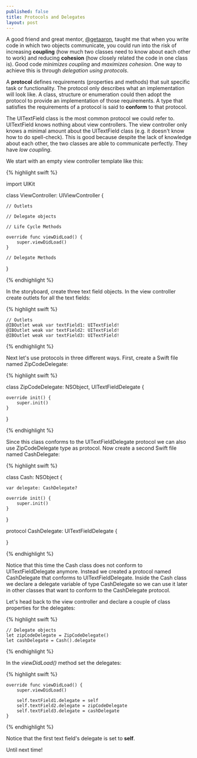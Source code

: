 ```yaml
---
published: false
title: Protocols and Delegates
layout: post
---
```

A good friend and great mentor, [@getaaron](https://twitter.com/getaaron), taught me that when you write code in which two objects communicate, you could run into the risk of increasing __coupling__ (how much two classes need to know about each other to work) and reducing __cohesion__ (how closely related the code in one class is). Good code _minimizes coupling_ and _maximizes cohesion_. One way to achieve this is through _delegation using protocols_.

A __protocol__ defines requirements (properties and methods) that suit specific task or functionality. The protocol only describes what an implementation will look like. A class, structure or enumeration could then adopt the protocol to provide an implementation of those requirements. A type that satisfies the requirements of a protocol is said to __conform__ to that protocol.

The UITextField class is the most common protocol we could refer to. UITextField knows nothing about view controllers. The view controller only knows a minimal amount about the UITextField class (e.g. it doesn't know how to do spell-check). This is good because despite the lack of knowledge about each other, the two classes are able to communicate perfectly. They have _low coupling_.

We start with an empty view controller template like this:

{% highlight swift %} 

import UIKit

class ViewController: UIViewController {

    // Outlets
    
    // Delegate objects
    
    // Life Cycle Methods

    override func viewDidLoad() {
        super.viewDidLoad()
    }
    
    // Delegate Methods
    
}

{% endhighlight %}

In the storyboard, create three text field objects. In the view controller create outlets for all the text fields: 

{% highlight swift %} 

    // Outlets
    @IBOutlet weak var textField1: UITextField!
    @IBOutlet weak var textField2: UITextField!
    @IBOutlet weak var textField3: UITextField!    

{% endhighlight %}

Next let's use protocols in three different ways. First, create a Swift file named ZipCodeDelegate:

{% highlight swift %} 

class ZipCodeDelegate: NSObject, UITextFieldDelegate {

    override init() {
        super.init()
    }
} 

{% endhighlight %}

Since this class conforms to the UITextFieldDelegate protocol we can also use ZipCodeDelegate type as protocol. Now create a second Swift file named CashDelegate:

{% highlight swift %} 

class Cash: NSObject {
    
    var delegate: CashDelegate?
    
    override init() {
        super.init()
    }
}

protocol CashDelegate: UITextFieldDelegate {
    
}

{% endhighlight %}

Notice that this time the Cash class does not conform to UITextFieldDelegate anymore. Instead we created a protocol named CashDelegate that conforms to UITextFieldDelegate. Inside the Cash class we declare a delegate variable of type CashDelegate so we can use it later in other classes that want to conform to the CashDelegate protocol.

Let's head back to the view controller and declare a couple of class properties for the delegates:

{% highlight swift %} 

    // Delegate objects
    let zipCodeDelegate = ZipCodeDelegate()
    let cashDelegate = Cash().delegate

{% endhighlight %}

In the _viewDidLoad()_ method set the delegates:

{% highlight swift %} 

    override func viewDidLoad() {
        super.viewDidLoad()
        
        self.textField1.delegate = self
        self.textField2.delegate = zipCodeDelegate
        self.textField3.delegate = cashDelegate
    }

{% endhighlight %}

Notice that the first text field's delegate is set to __self__.

Until next time!